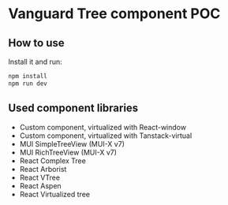 # Vanguard Tree component POC

## How to use

Install it and run:

```bash
npm install
npm run dev
```

## Used component libraries

- Custom component, virtualized with React-window
- Custom component, virtualized with Tanstack-virtual
- MUI SimpleTreeView (MUI-X v7)
- MUI RichTreeView (MUI-X v7)
- React Complex Tree
- React Arborist
- React VTree
- React Aspen
- React Virtualized tree


